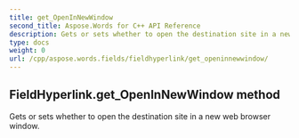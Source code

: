 ```yaml
---
title: get_OpenInNewWindow
second_title: Aspose.Words for C++ API Reference
description: Gets or sets whether to open the destination site in a new web browser window. 
type: docs
weight: 0
url: /cpp/aspose.words.fields/fieldhyperlink/get_openinnewwindow/
---
```

## FieldHyperlink.get_OpenInNewWindow method


Gets or sets whether to open the destination site in a new web browser window. 

